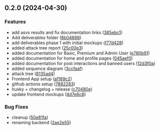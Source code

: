 

## 0.2.0 (2024-04-30)


### Features

* add asvs results and fix documentation links ([385ebc1](https://github.com/tomasoliveira21/desofs2024_M1B_3/commit/385ebc1850af99e654c67d707a563d52a64cf214))
* Add deliverables folder ([8b04668](https://github.com/tomasoliveira21/desofs2024_M1B_3/commit/8b046681744c494b3511a5b227dfb8bc16504200))
* add deliverables phase 1 with initial mockups ([f77d428](https://github.com/tomasoliveira21/desofs2024_M1B_3/commit/f77d4282b792dbe79c45d52b527869afd53606b3))
* added attack tree report ([25c00e3](https://github.com/tomasoliveira21/desofs2024_M1B_3/commit/25c00e38d2c1bff04ab930c86e99ada8bff3252d))
* added documentation for Basic, Premium and Admin User ([e780b91](https://github.com/tomasoliveira21/desofs2024_M1B_3/commit/e780b9133b0c7ce01eca9c4de9f7012c5c6965e6))
* added documentation for home and profile pages ([045aef0](https://github.com/tomasoliveira21/desofs2024_M1B_3/commit/045aef069f557d67d83b3d059864cdcc51e84664))
* added documentation for post interactions and banned users ([12d3f0a](https://github.com/tomasoliveira21/desofs2024_M1B_3/commit/12d3f0a75d7534b8c2e4321f3e7936835aa29fd3))
* added sequence diagram ([3ccfaaf](https://github.com/tomasoliveira21/desofs2024_M1B_3/commit/3ccfaafc8cea8fd3da67dbd766765651d4339759))
* attack tree ([8135ad4](https://github.com/tomasoliveira21/desofs2024_M1B_3/commit/8135ad47d9a836dfeb571f52be177c4ec0c4ae40))
* Frontend App setup ([af189c2](https://github.com/tomasoliveira21/desofs2024_M1B_3/commit/af189c293599fd9f55b004e2b51072ee9d29b0d4))
* github actions setup ([7882283](https://github.com/tomasoliveira21/desofs2024_M1B_3/commit/7882283588cf1609f3cfa03e85cd7c78fe0f1096))
* husky + changelog + release ([c70480e](https://github.com/tomasoliveira21/desofs2024_M1B_3/commit/c70480eeb03f788c6d23a1ba3fe6716bd9ee17d5))
* update frontend mockups ([4d7e6c8](https://github.com/tomasoliveira21/desofs2024_M1B_3/commit/4d7e6c83c951b8d47d5ae7d981489481bb587a14))


### Bug Fixes

* cleanup ([50e81fa](https://github.com/tomasoliveira21/desofs2024_M1B_3/commit/50e81fa036d28fc37f6e3019f60d10e40066efd3))
* renaming backend ([2ae2e55](https://github.com/tomasoliveira21/desofs2024_M1B_3/commit/2ae2e55fa8910f034439a94d62029c115096d4bf))
